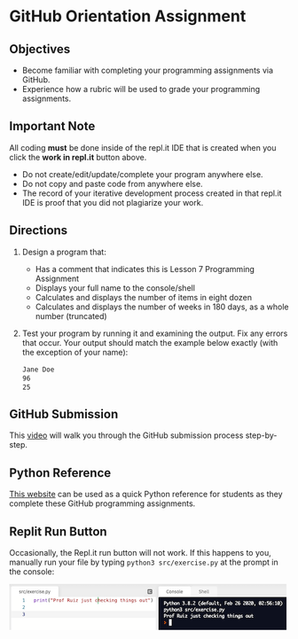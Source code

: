 # GitHub Orientation Assignment

## Objectives
- Become familiar with completing your programming assignments via GitHub.
- Experience how a rubric will be used to grade your programming assignments.

## Important Note
All coding **must** be done inside of the repl.it IDE that is created when you click the **work in repl.it** button above. 
- Do not create/edit/update/complete your program anywhere else.
- Do not copy and paste code from anywhere else.
- The record of your iterative development process created in that repl.it IDE is proof that you did not plagiarize your work. 

## Directions
1. Design a program that:
    - Has a comment that indicates this is Lesson 7 Programming Assignment
    - Displays your full name to the console/shell
    - Calculates and displays the number of items in eight dozen
    - Calculates and displays the number of weeks in 180 days, as a whole number (truncated)   
2. Test your program by running it and examining the output. Fix any errors that occur. Your output should match the example below exactly (with the exception of your name):

    ```console
    Jane Doe
    96
    25
    ```

## GitHub Submission
This [video](https://youtu.be/gdc-SYhRFCM) will walk you through the GitHub submission process step-by-step. 

## Python Reference
[This website](https://cs-1400.github.io/) can be used as a quick Python reference for students as they complete these GitHub programming assignments.

## Replit Run Button 
Occasionally, the Repl.it run button will not work. If this happens to you, manually run your file by typing ```python3 src/exercise.py``` at the prompt in the console:

![](assets/manual-execution.png)
